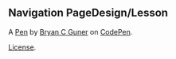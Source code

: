 ## Navigation PageDesign/Lesson

A [Pen](https://codepen.io/bgoonz/pen/eYejdpG) by [Bryan C Guner](https://codepen.io/bgoonz) on [CodePen](https://codepen.io).

[License](https://codepen.io/license/pen/eYejdpG).
